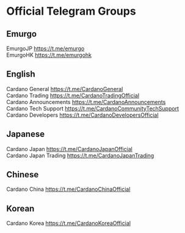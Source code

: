 # Official Telegram Groups

## Emurgo
EmurgoJP https://t.me/emurgo <br>
EmurgoHK https://t.me/emurgohk <br>

## English
Cardano General https://t.me/CardanoGeneral <br>
Cardano Trading https://t.me/CardanoTradingOfficial <br>
Cardano Announcements https://t.me/CardanoAnnouncements <br>
Cardano Tech Support https://t.me/CardanoCommunityTechSupport <br>
Cardano Developers https://t.me/CardanoDevelopersOfficial <br>

## Japanese
Cardano Japan https://t.me/CardanoJapanOfficial <br>
Cardano Japan Trading https://t.me/CardanoJapanTrading <br>

## Chinese
Cardano China https://t.me/CardanoChinaOfficial <br>

## Korean
Cardano Korea https://t.me/CardanoKoreaOfficial <br>
